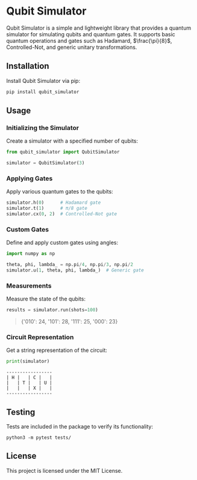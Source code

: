 # Qubit Simulator

Qubit Simulator is a simple and lightweight library that provides a quantum simulator for simulating qubits and quantum gates. It supports basic quantum operations and gates such as Hadamard, $\frac{\pi}{8}$, Controlled-Not, and generic unitary transformations.

## Installation

Install Qubit Simulator via pip:

```bash
pip install qubit_simulator
```

## Usage

### Initializing the Simulator

Create a simulator with a specified number of qubits:

```python
from qubit_simulator import QubitSimulator

simulator = QubitSimulator(3)
```

### Applying Gates

Apply various quantum gates to the qubits:

```python
simulator.h(0)      # Hadamard gate
simulator.t(1)      # π/8 gate
simulator.cx(0, 2)  # Controlled-Not gate
```

### Custom Gates

Define and apply custom gates using angles:

```python
import numpy as np

theta, phi, lambda_ = np.pi/4, np.pi/3, np.pi/2
simulator.u(1, theta, phi, lambda_)  # Generic gate
```

### Measurements

Measure the state of the qubits:

```python
results = simulator.run(shots=100)
```

> {'010': 24, '101': 28, '111': 25, '000': 23}

### Circuit Representation

Get a string representation of the circuit:

```python
print(simulator)
```

```plaintext
-----------------
| H |   | C |   |
|   | T |   | U |
|   |   | X |   |
-----------------
```

## Testing

Tests are included in the package to verify its functionality:

```shell
python3 -m pytest tests/
```

## License

This project is licensed under the MIT License.
